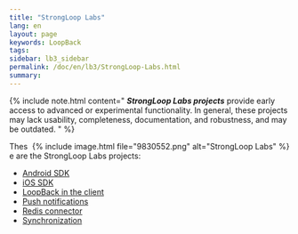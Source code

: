 ```yaml
---
title: "StrongLoop Labs"
lang: en
layout: page
keywords: LoopBack
tags:
sidebar: lb3_sidebar
permalink: /doc/en/lb3/StrongLoop-Labs.html
summary:
---
```


{% include note.html content="
_**StrongLoop Labs projects**_ provide early access to advanced or experimental functionality.
In general, these projects may lack usability, completeness, documentation, and robustness, and may be outdated.
" %}

<div style="float:right;">{% include image.html file="9830552.png" alt="StrongLoop Labs"  %}</div>

These are the StrongLoop Labs projects:

* [Android SDK](Android-SDK.html)
* [iOS SDK](iOS-SDK.html)
* [LoopBack in the client](LoopBack-in-the-client.html)
* [Push notifications](Push-notifications.html)
* [Redis connector](Redis-connector.html)
* [Synchronization](Synchronization.html)
